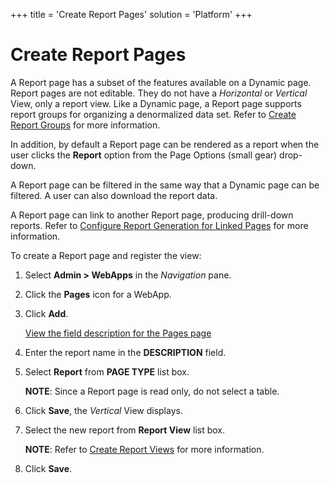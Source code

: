 +++
title = 'Create Report Pages'
solution = 'Platform'
+++

# Create Report Pages

A Report page has a subset of the features available on a Dynamic page.
Report pages are not editable. They do not have a *Horizontal* or
*Vertical* View, only a report view. Like a Dynamic page, a Report page
supports report groups for organizing a denormalized data set. Refer to
[Create Report Groups](Create%20Report%20Groups.htm) for more
information.

In addition, by default a Report page can be rendered as a report when
the user clicks the **Report** option from the Page Options (small gear)
drop-down.

A Report page can be filtered in the same way that a Dynamic page can be
filtered. A user can also download the report data.

A Report page can link to another Report page, producing drill-down
reports. Refer to [Configure Report Generation for Linked
Pages](Configure%20Report%20Generation%20for%20Linked%20Pages.htm) for
more information.

To create a Report page and register the view:

1.  Select **Admin \> WebApps** in the *Navigation* pane.

2.  Click the **Pages** icon for a WebApp.

3.  Click **Add**.
    
    [View the field description for the Pages
    page](../Sys_Admin/Page_Desc/Pages_H.htm)

4.  Enter the report name in the **DESCRIPTION** field.

5.  Select **Report** from **PAGE TYPE** list box.
    
    **NOTE**: Since a Report page is read only, do not select a table.

6.  Click **Save**, the *Vertical* View displays.

7.  Select the new report from **Report View** list box.
    
    **NOTE**: Refer to [Create Report
    Views](Create%20Report%20Views.htm) for more information.

8.  Click **Save**.
